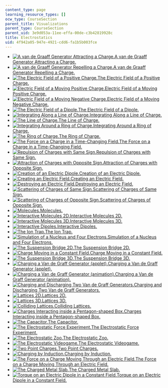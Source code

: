 ```yaml
---
content_type: page
learning_resource_types: []
ocw_type: CourseSection
parent_title: Visualizations
parent_type: CourseSection
parent_uid: 3e9d053a-11ee-effa-00de-c3b42819928c
title: Electrostatics
uid: 4f942a05-947e-4921-cdd6-fa1b5b003fce
---
```


*   [![A van de Graaff Generator Attracting a Charge.](/courses/physics/8-02t-electricity-and-magnetism-spring-2005/visualizations/01vdg_Attract_100.jpg)A van de Graaff Generator Attracting a Charge.](/ans7870/8/8.02T/f04/visualizations/electrostatics/01-VandeGraffAttract/01-vdg_Attract_320.html)
*   [![A van de Graaff Generator Repelling a Charge.](/courses/physics/8-02t-electricity-and-magnetism-spring-2005/visualizations/02vdg_Repel_100.jpg)A van de Graaff Generator Repelling a Charge.](/ans7870/8/8.02T/f04/visualizations/electrostatics/02-VandeGraffRepel/02-vdg_Repel_DLIC_320.html)
*   [![The Electric Field of a Positive Charge.](/courses/physics/8-02t-electricity-and-magnetism-spring-2005/visualizations/03chargeFieldThumb.jpg)The Electric Field of a Positive Charge.](/ans7870/8/8.02T/f04/visualizations/electrostatics/03-ChargeField3d/03-chargeField320.html)
*   [![Electric Field of a Moving Positive Charge.](/courses/physics/8-02t-electricity-and-magnetism-spring-2005/visualizations/04moveChrgPosElecThumb.jpg)Electric Field of a Moving Positive Charge.](/ans7870/8/8.02T/f04/visualizations/electrostatics/04-MovingChargePosElec/04-MovChrgPosElec_f223_320.html)
*   [![Electric Field of a Moving Negative Charge.](/courses/physics/8-02t-electricity-and-magnetism-spring-2005/visualizations/05moveChrgNegElecThumb.jpg)Electric Field of a Moving Negative Charge.](/ans7870/8/8.02T/f04/visualizations/electrostatics/05-MovingChargeNegElec/05-MovChrgNegElec_f222_320.html)
*   [![The Electric Field of a Dipole.](/courses/physics/8-02t-electricity-and-magnetism-spring-2005/visualizations/06dipFieldThumb.jpg)The Electric Field of a Dipole.](/ans7870/8/8.02T/f04/visualizations/electrostatics/06-DipoleField3d/06-dipField320.html)
*   [![Integrating Along a Line of Charge.](/courses/physics/8-02t-electricity-and-magnetism-spring-2005/visualizations/07lineintThumb.jpg)Integrating Along a Line of Charge.](/ans7870/8/8.02T/f04/visualizations/electrostatics/07-LineIntegration/07-LineInt320.html)
*   [![The Line of Charge.](/courses/physics/8-02t-electricity-and-magnetism-spring-2005/visualizations/08linefieldThumb.jpg)The Line of Charge.](/ans7870/8/8.02T/f04/visualizations/electrostatics/08-LineField/08-LineField320.html)
*   [![Integrating Around a Ring of Charge.](/courses/physics/8-02t-electricity-and-magnetism-spring-2005/visualizations/09ringIntThumb02.jpg)Integrating Around a Ring of Charge.](/ans7870/8/8.02T/f04/visualizations/electrostatics/09-RingIntegration/09-ringInt320.html)
*   [![The Ring of Charge.](/courses/physics/8-02t-electricity-and-magnetism-spring-2005/visualizations/10ringfieldThumb.jpg)The Ring of Charge.](/ans7870/8/8.02T/f04/visualizations/electrostatics/10-RingField/10-ringField320.html)
*   [![The Force on a Charge in a Time-Changing Field.](/courses/physics/8-02t-electricity-and-magnetism-spring-2005/visualizations/11forceQThumb.jpg)The Force on a Charge in a Time-Changing Field.](/ans7870/8/8.02T/f04/visualizations/electrostatics/11-forceq/11-ForceQ_f0_320.html)
*   [![Repulsion of Charges with Same Sign.](/courses/physics/8-02t-electricity-and-magnetism-spring-2005/visualizations/12pithRepelThumb.jpg)Repulsion of Charges with Same Sign.](/ans7870/8/8.02T/f04/visualizations/electrostatics/12-PithBallsRepel/12-PithRepel_320.html)
*   [![Attraction of Charges with Opposite Sign.](/courses/physics/8-02t-electricity-and-magnetism-spring-2005/visualizations/13pithAttThumb.jpg)Attraction of Charges with Opposite Sign.](/ans7870/8/8.02T/f04/visualizations/electrostatics/13-PithBallsAttract/13-PithAttract_320.html)
*   [![Creation of an Electric Dipole.](/courses/physics/8-02t-electricity-and-magnetism-spring-2005/visualizations/14pithCreateThumb.jpg)Creation of an Electric Dipole.](/ans7870/8/8.02T/f04/visualizations/electrostatics/14-PithBallsCreate/14-PithCreate_f127_320.html)
*   [![Creating an Electric Field.](/courses/physics/8-02t-electricity-and-magnetism-spring-2005/visualizations/15createThumb.jpg)Creating an Electric Field.](/ans7870/8/8.02T/f04/visualizations/electrostatics/15-CreateField/15-create320.html)
*   [![Destroying an Electric Field.](/courses/physics/8-02t-electricity-and-magnetism-spring-2005/visualizations/16destroyThumb.jpg)Destroying an Electric Field.](/ans7870/8/8.02T/f04/visualizations/electrostatics/16-DestroyField/16-destroy320.html)
*   [![Scattering of Charges of Same Sign.](/courses/physics/8-02t-electricity-and-magnetism-spring-2005/visualizations/17scatterRepThumb.jpg)Scattering of Charges of Same Sign.](/ans7870/8/8.02T/f04/visualizations/electrostatics/17-ScatteringRepel/17-ScatterRepel_f100_320.html)
*   [![Scattering of Charges of Opposite Sign.](/courses/physics/8-02t-electricity-and-magnetism-spring-2005/visualizations/18scatterAttThumb.jpg)Scattering of Charges of Opposite Sign.](/ans7870/8/8.02T/f04/visualizations/electrostatics/18-ScatteringAttract/18-ScatterAttractF100_320.html)
*   [![Molecules.](/courses/physics/8-02t-electricity-and-magnetism-spring-2005/visualizations/19moleculesThumb.jpg)Molecules.](/ans7870/8/8.02T/f04/visualizations/electrostatics/19-DipolesAvi/19-Molecule_f100_320.html)
*   [![Interactive Molecules 2D.](/courses/physics/8-02t-electricity-and-magnetism-spring-2005/visualizations/20mole2dthumb.jpg)Interactive Molecules 2D.](/ans7870/8/8.02T/f04/visualizations/electrostatics/20-Molecules2d/20-mole2d320.html)
*   [![Interactive Molecules 3D.](/courses/physics/8-02t-electricity-and-magnetism-spring-2005/visualizations/21mole3dthumb.jpg)Interactive Molecules 3D.](/ans7870/8/8.02T/f04/visualizations/electrostatics/21-Molecules3d/21-Dynamics3d320.html)
*   [![Interactive Dipoles.](/courses/physics/8-02t-electricity-and-magnetism-spring-2005/visualizations/22dip2dThumb.jpg)Interactive Dipoles.](/ans7870/8/8.02T/f04/visualizations/electrostatics/22-DipolesShock/22-dip2d320.html)
*   [![The Ion Trap.](/courses/physics/8-02t-electricity-and-magnetism-spring-2005/visualizations/23trapthumb.jpg)The Ion Trap.](/ans7870/8/8.02T/f04/visualizations/electrostatics/23-Trap/23-trap320.html)
*   [![Simulation of a Nucleus and Four Electrons.](/courses/physics/8-02t-electricity-and-magnetism-spring-2005/visualizations/24oxygenThumb.jpg)Simulation of a Nucleus and Four Electrons.](/ans7870/8/8.02T/f04/visualizations/electrostatics/24-Oxygen/24-oxygen320.html)
*   [![The Suspension Bridge 2D.](/courses/physics/8-02t-electricity-and-magnetism-spring-2005/visualizations/25bridgeThumb.jpg)The Suspension Bridge 2D.](/ans7870/8/8.02T/f04/visualizations/electrostatics/25-SuspensionBridge/25-bridge320.html)
*   [![Charge Moving in a Constant Field.](/courses/physics/8-02t-electricity-and-magnetism-spring-2005/visualizations/26QinFieldThumb.jpg)Charge Moving in a Constant Field.](/ans7870/8/8.02T/f04/visualizations/electrostatics/26-QinField/26-QinField320a.html)
*   [![The Suspension Bridge 3D.](/courses/physics/8-02t-electricity-and-magnetism-spring-2005/visualizations/27bridge3dthumb.jpg)The Suspension Bridge 3D.](/ans7870/8/8.02T/f04/visualizations/electrostatics/27-suspensionbridge3d/27-bridge3d320.html)
*   [![Charging a Van de Graff Generator (applet).](/courses/physics/8-02t-electricity-and-magnetism-spring-2005/visualizations/28vdgappthumb.jpg)Charging a Van de Graff Generator (applet).](/ans7870/8/8.02T/f04/visualizations/electrostatics/28-vdgapplet/28-vdgapp320.html)
*   [![Charging a Van de Graff Generator (animation).](/courses/physics/8-02t-electricity-and-magnetism-spring-2005/visualizations/29vdgavithumb.jpg)Charging a Van de Graff Generator (animation).](/ans7870/8/8.02T/f04/visualizations/electrostatics/29-vdgavi/29-VandeGraffLevitate320.html)
*   [![Charging and Discharging Two Van de Graff Generators.](/courses/physics/8-02t-electricity-and-magnetism-spring-2005/visualizations/30vdgdischargethumb.jpg)Charging and Discharging Two Van de Graff Generators.](/ans7870/8/8.02T/f04/visualizations/electrostatics/30-vdgdischarge/30-vdgdischarge320.html)
*   [![Lattices 2D.](/courses/physics/8-02t-electricity-and-magnetism-spring-2005/visualizations/31lattice2dthumb.jpg)Lattices 2D.](/ans7870/8/8.02T/f04/visualizations/electrostatics/31-lattice2d/31-lattice2d320.html)
*   [![Lattices 3D.](/courses/physics/8-02t-electricity-and-magnetism-spring-2005/visualizations/32lattice3dthumb.jpg)Lattices 3D.](/ans7870/8/8.02T/f04/visualizations/electrostatics/32-lattice3d/32-lattice3d320.html)
*   [![Colliding Lattices.](/courses/physics/8-02t-electricity-and-magnetism-spring-2005/visualizations/33latticecollidethumb.jpg)Colliding Lattices.](/ans7870/8/8.02T/f04/visualizations/electrostatics/33-latticecollision/33-latticecollision320.html)
*   [![Charges Interacting inside a Pentagon-shaped Box.](/courses/physics/8-02t-electricity-and-magnetism-spring-2005/visualizations/34pentagonthumb.jpg)Charges Interacting inside a Pentagon-shaped Box.](/ans7870/8/8.02T/f04/visualizations/electrostatics/34-pentagon/34-pentagon320.html)
*   [![The Capacitor.](/courses/physics/8-02t-electricity-and-magnetism-spring-2005/visualizations/35capacitorthumb.jpg)The Capacitor.](/ans7870/8/8.02T/f04/visualizations/electrostatics/35-capacitor/35-capacitor320.html)
*   [![The Electrostatic Force Experiment.](/courses/physics/8-02t-electricity-and-magnetism-spring-2005/visualizations/36esforcethumb.jpg)The Electrostatic Force Experiment.](/ans7870/8/8.02T/f04/visualizations/electrostatics/36-electrostaticforce/36-esforce320.html)
*   [![The Electrostatic Zoo.](/courses/physics/8-02t-electricity-and-magnetism-spring-2005/visualizations/37zoothumb.jpg)The Electrostatic Zoo.](/ans7870/8/8.02T/f04/visualizations/electrostatics/37-zoo/37-zoo320.html)
*   [![The Electrostatic Videogame.](/courses/physics/8-02t-electricity-and-magnetism-spring-2005/visualizations/38vgthumb.jpg)The Electrostatic Videogame.](/ans7870/8/8.02T/f04/visualizations/electrostatics/38-videogame/38-EMVideoGame320.html)
*   [![Two Point Charges.](/courses/physics/8-02t-electricity-and-magnetism-spring-2005/visualizations/39twochargesthumb.jpg)Two Point Charges.](/ans7870/8/8.02T/f04/visualizations/electrostatics/39-pcharges/39-twocharges320.html)
*   [![Charging by Induction.](/courses/physics/8-02t-electricity-and-magnetism-spring-2005/visualizations/40chargebyinductionthumb.jpg)Charging by Induction.](/ans7870/8/8.02T/f04/visualizations/electrostatics/40-chargebyinduction/40-chargebyinduction.html)
*   [![The Force on a Charge Moving Through an Electric Field.](/courses/physics/8-02t-electricity-and-magnetism-spring-2005/visualizations/41force_in_efield_thumb.jpg)The Force on a Charge Moving Through an Electric Field.](/ans7870/8/8.02T/f04/visualizations/electrostatics/41-force_in_efield/41-force_in_efield_p320.html)
*   [![The Charged Metal Slab.](/courses/physics/8-02t-electricity-and-magnetism-spring-2005/visualizations/42chargedslabthumb.jpg)The Charged Metal Slab.](/ans7870/8/8.02T/f04/visualizations/electrostatics/42-chargedmetalslab/42-chargedslab320.html)
*   [![Torque on an Electric Dipole in a Constant Field.](/courses/physics/8-02t-electricity-and-magnetism-spring-2005/visualizations/43torqueondipoleethumb.jpg)Torque on an Electric Dipole in a Constant Field.](/ans7870/8/8.02T/f04/visualizations/electrostatics/43-torqueondipolee/43-torqueondipolee320.html)